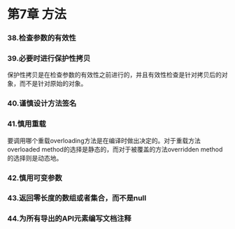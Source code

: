# 第7章 方法

### 38.检查参数的有效性

### 39.必要时进行保护性拷贝

保护性拷贝是在检查参数的有效性之前进行的，并且有效性检查是针对拷贝后的对象，而不是针对原始的对象。

### 40.谨慎设计方法签名

### 41.慎用重载

要调用哪个重载overloading方法是在编译时做出决定的。对于重载方法overloaded method的选择是静态的，而对于被覆盖的方法overridden method的选择则是动态地。

### 42.慎用可变参数

### 43.返回零长度的数组或者集合，而不是null

### 44.为所有导出的API元素编写文档注释